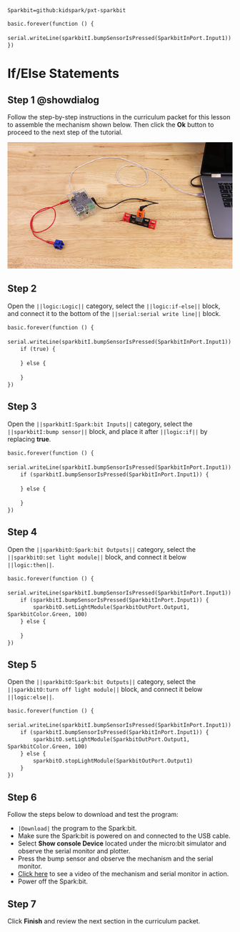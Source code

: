 ```package
Sparkbit=github:kidspark/pxt-sparkbit
```

```template
basic.forever(function () {
    serial.writeLine(sparkbitI.bumpSensorIsPressed(SparkbitInPort.Input1))
})
```

# If/Else Statements

## Step 1 @showdialog

Follow the step-by-step instructions in the curriculum packet for this lesson to assemble the mechanism shown below. Then click the **Ok** button to proceed to the next step of the tutorial.

![if-else-statements-1](https://raw.githubusercontent.com/KidSpark/tutorials/master/assets/2-3-if-else-statements-1.png)

## Step 2

Open the ``||logic:Logic||`` category, select the ``||logic:if-else||`` block, and connect it to the bottom of the ``||serial:serial write line||`` block.

```blocks
basic.forever(function () {
    serial.writeLine(sparkbitI.bumpSensorIsPressed(SparkbitInPort.Input1))
    if (true) {
    	
    } else {
    	
    }
})
```

## Step 3

Open the ``||sparkbitI:Spark:bit Inputs||`` category, select the ``||sparkbitI:bump sensor||`` block, and place it after ``||logic:if||`` by replacing **true**.

```blocks
basic.forever(function () {
    serial.writeLine(sparkbitI.bumpSensorIsPressed(SparkbitInPort.Input1))
    if (sparkbitI.bumpSensorIsPressed(SparkbitInPort.Input1)) {
    	
    } else {
    	
    }
})
```

## Step 4

Open the ``||sparkbitO:Spark:bit Outputs||`` category, select the ``||sparkbitO:set light module||`` block, and connect it below ``||logic:then||``.

```blocks
basic.forever(function () {
    serial.writeLine(sparkbitI.bumpSensorIsPressed(SparkbitInPort.Input1))
    if (sparkbitI.bumpSensorIsPressed(SparkbitInPort.Input1)) {
        sparkbitO.setLightModule(SparkbitOutPort.Output1, SparkbitColor.Green, 100)
    } else {
    	
    }
})
```

## Step 5

Open the ``||sparkbitO:Spark:bit Outputs||`` category, select the ``||sparkbitO:turn off light module||`` block, and connect it below ``||logic:else||``.

```blocks
basic.forever(function () {
    serial.writeLine(sparkbitI.bumpSensorIsPressed(SparkbitInPort.Input1))
    if (sparkbitI.bumpSensorIsPressed(SparkbitInPort.Input1)) {
        sparkbitO.setLightModule(SparkbitOutPort.Output1, SparkbitColor.Green, 100)
    } else {
        sparkbitO.stopLightModule(SparkbitOutPort.Output1)
    }
})
```
## Step 6

Follow the steps below to download and test the program:
* ``|Download|`` the program to the Spark:bit.
* Make sure the Spark:bit is powered on and connected to the USB cable.
* Select **Show console Device** located under the micro:bit simulator and observe the serial monitor and plotter.
* Press the bump sensor and observe the mechanism and the serial monitor.
* [Click here](https://kidsparkeducation.org/media/2363) to see a video of the mechanism and serial monitor in action.
* Power off the Spark:bit.

## Step 7

Click **Finish** and review the next section in the curriculum packet.
